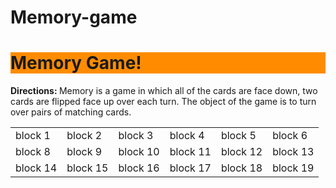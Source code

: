 # Memory-game
<!DOCTYPE html>
<html>
<html lang= "en-US">
  <head>
  <meta charset= "utf-8">
  <title> Memory Game </title>
  </head>
  
  <body>
  <h1 style= "background-color: #FF8C00"> Memory Game! </h1>
  <p> <b> Directions: </b> Memory is a game in which all of the cards are face down, two cards are flipped face up over each turn. The object of the game is to turn over pairs of matching cards. </p>
  </body>
<table style= "width:100%">
  <tr>
    <td> block 1 </td>
    <td> block 2 </td>
    <td> block 3 </td>
    <td> block 4 </td>
    <td> block 5 </td>
    <td> block 6 </td>
  </tr>
  <tr>
    <td> block 8 </td>
    <td> block 9 </td>
    <td> block 10 </td>
    <td> block 11 </td>
    <td> block 12 </td>
    <td> block 13 </td>
  </tr>
  <td> block 14 </td>
  <td> block 15 </td>
  <td> block 16 </td>
  <td> block 17 </td>
  <td> block 18 </td>
  <td> block 19 </td>

</table>
  
  
  </html>
